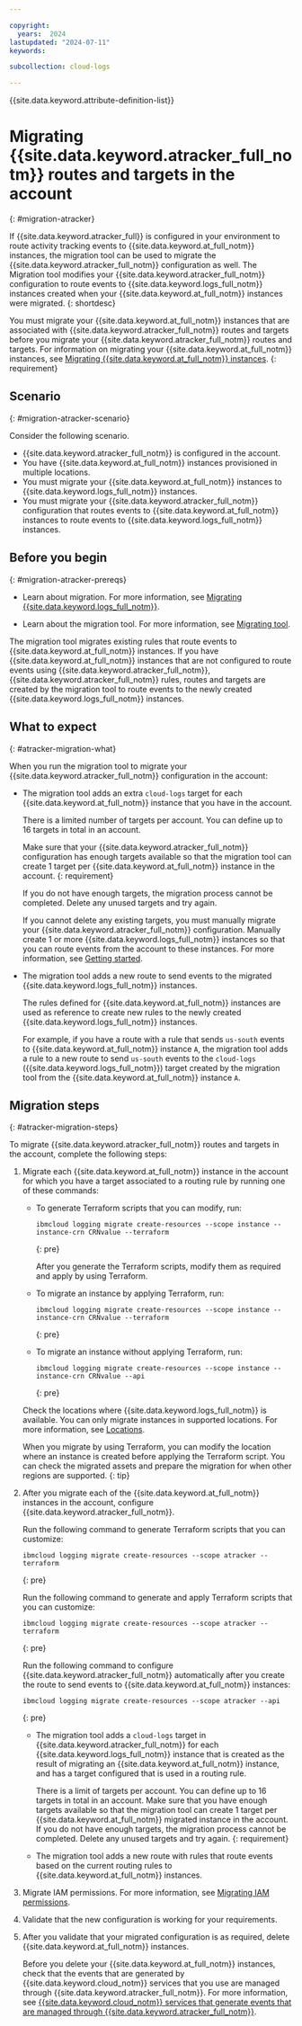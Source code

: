 ```yaml
---

copyright:
  years:  2024
lastupdated: "2024-07-11"
keywords:

subcollection: cloud-logs

---
```


{{site.data.keyword.attribute-definition-list}}



# Migrating {{site.data.keyword.atracker_full_notm}} routes and targets in the account
{: #migration-atracker}

If {{site.data.keyword.atracker_full}} is configured in your environment to route activity tracking events to {{site.data.keyword.at_full_notm}} instances, the migration tool can be used to migrate the {{site.data.keyword.atracker_full_notm}} configuration as well. The Migration tool modifies your {{site.data.keyword.atracker_full_notm}} configuration to route events to {{site.data.keyword.logs_full_notm}} instances created when your {{site.data.keyword.at_full_notm}} instances were migrated.
{: shortdesc}

You must migrate your {{site.data.keyword.at_full_notm}} instances that are associated with {{site.data.keyword.atracker_full_notm}} routes and targets before you migrate your {{site.data.keyword.atracker_full_notm}} routes and targets. For information on migrating your {{site.data.keyword.at_full_notm}} instances, see [Migrating {{site.data.keyword.at_full_notm}} instances](/docs/cloud-logs?topic=cloud-logs-migration-at).
{: requirement}

## Scenario
{: #migration-atracker-scenario}

Consider the following scenario.

- {{site.data.keyword.atracker_full_notm}} is configured in the account.
- You have {{site.data.keyword.at_full_notm}} instances provisioned in multiple locations.
- You must migrate your {{site.data.keyword.at_full_notm}} instances to {{site.data.keyword.logs_full_notm}} instances.
- You must migrate your {{site.data.keyword.atracker_full_notm}} configuration that routes events to {{site.data.keyword.at_full_notm}} instances to route events to {{site.data.keyword.logs_full_notm}} instances.



## Before you begin
{: #migration-atracker-prereqs}

- Learn about migration. For more information, see [Migrating {{site.data.keyword.logs_full_notm}}](/docs/cloud-logs?topic=cloud-logs-migration-intro).

- Learn about the migration tool. For more information, see [Migrating tool](/docs/cloud-logs?topic=cloud-logs-migration-tool).

The migration tool migrates existing rules that route events to {{site.data.keyword.at_full_notm}} instances. If you have {{site.data.keyword.at_full_notm}} instances that are not configured to route events using {{site.data.keyword.atracker_full_notm}}, {{site.data.keyword.atracker_full_notm}} rules, routes and targets are created by the migration tool to route events to the newly created {{site.data.keyword.logs_full_notm}} instances.

## What to expect
{: #atracker-migration-what}

When you run the migration tool to migrate your {{site.data.keyword.atracker_full_notm}} configuration in the account:

- The migration tool adds an extra `cloud-logs` target for each {{site.data.keyword.at_full_notm}} instance that you have in the account.

    There is a limited number of targets per account. You can define up to 16 targets in total in an account.

    Make sure that your {{site.data.keyword.atracker_full_notm}} configuration has enough targets available so that the migration tool can create 1 target per {{site.data.keyword.at_full_notm}} instance in the account.
    {: requirement}

    If you do not have enough targets, the migration process cannot be completed. Delete any unused targets and try again.

    If you cannot delete any existing targets, you must manually migrate your {{site.data.keyword.atracker_full_notm}} configuration. Manually create 1 or more {{site.data.keyword.logs_full_notm}} instances so that you can route events from the account to these instances. For more information, see [Getting started](/docs/atracker?topic=atracker-getting-started).

- The migration tool adds a new route to send events to the migrated {{site.data.keyword.logs_full_notm}} instances.

    The rules defined for {{site.data.keyword.at_full_notm}} instances are used as reference to create new rules to the newly created {{site.data.keyword.logs_full_notm}} instances.

    For example, if you have a route with a rule that sends `us-south` events to {{site.data.keyword.at_full_notm}} instance `A`, the migration tool adds a rule to a new route to send `us-south` events to the `cloud-logs` ({{site.data.keyword.logs_full_notm}}) target created by the migration tool from the {{site.data.keyword.at_full_notm}} instance `A`.



## Migration steps
{: #atracker-migration-steps}

To migrate {{site.data.keyword.atracker_full_notm}} routes and targets in the account, complete the following steps:

1. Migrate each {{site.data.keyword.at_full_notm}} instance in the account for which you have a target associated to a routing rule by running one of these commands:

    * To generate Terraform scripts that you can modify, run:

       ```text
       ibmcloud logging migrate create-resources --scope instance --instance-crn CRNvalue --terraform
       ```
       {: pre}

       After you generate the Terraform scripts, modify them as required and apply by using Terraform.

    * To migrate an instance by applying Terraform, run:

       ```text
       ibmcloud logging migrate create-resources --scope instance --instance-crn CRNvalue --terraform 
       ```
       {: pre}

    * To migrate an instance without applying Terraform, run:

       ```text
       ibmcloud logging migrate create-resources --scope instance --instance-crn CRNvalue --api
       ```
       {: pre}

    Check the locations where {{site.data.keyword.logs_full_notm}} is available. You can only migrate instances in supported locations. For more information, see [Locations](/docs/cloud-logs?topic=cloud-logs-regions).

    When you migrate by using Terraform, you can modify the location where an instance is created before applying the Terraform script. You can check the migrated assets and prepare the migration for when other regions are supported.
    {: tip}

2. After you migrate each of the {{site.data.keyword.at_full_notm}} instances in the account, configure {{site.data.keyword.atracker_full_notm}}.

    Run the following command to generate Terraform scripts that you can customize:

    ```text
    ibmcloud logging migrate create-resources --scope atracker --terraform
    ```
    {: pre}

    Run the following command to generate and apply Terraform scripts that you can customize:

    ```text
    ibmcloud logging migrate create-resources --scope atracker --terraform 
    ```
    {: pre}

    Run the following command to configure {{site.data.keyword.atracker_full_notm}} automatically after you create the route to send events to {{site.data.keyword.at_full_notm}} instances:

    ```text
    ibmcloud logging migrate create-resources --scope atracker --api
    ```
    {: pre}

    - The migration tool adds a `cloud-logs` target in {{site.data.keyword.atracker_full_notm}} for each {{site.data.keyword.logs_full_notm}} instance that is created as the result of migrating an {{site.data.keyword.at_full_notm}} instance, and has a target configured that is used in a routing rule.

        There is a limit of targets per account. You can define up to 16 targets in total in an account. Make sure that you have enough targets available so that the migration tool can create 1 target per {{site.data.keyword.at_full_notm}} migrated instance in the account. If you do not have enough targets, the migration process cannot be completed. Delete any unused targets and try again.
        {: requirement}

    - The migration tool adds a new route with rules that route events based on the current routing rules to {{site.data.keyword.at_full_notm}} instances.

5. Migrate IAM permissions. For more information, see [Migrating IAM permissions](/docs/cloud-logs?topic=cloud-logs-migration-iam).

6. Validate that the new configuration is working for your requirements.

7. After you validate that your migrated configuration is as required, delete {{site.data.keyword.at_full_notm}} instances.

    Before you delete your {{site.data.keyword.at_full_notm}} instances, check that the events that are generated by {{site.data.keyword.cloud_notm}} services that you use are managed through {{site.data.keyword.atracker_full_notm}}. For more information, see [{{site.data.keyword.cloud_notm}} services that generate events that are managed through {{site.data.keyword.atracker_full_notm}}](/docs/atracker?topic=atracker-cloud_services_atracker).

